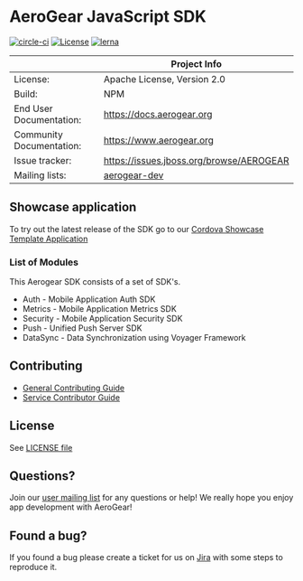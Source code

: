 # AeroGear JavaScript SDK

[![circle-ci](https://img.shields.io/circleci/project/github/aerogear/aerogear-js-sdk/master.svg)](https://circleci.com/gh/aerogear/aerogear-js-sdk)
[![License](https://img.shields.io/badge/-Apache%202.0-blue.svg)](https://opensource.org/s/Apache-2.0)
[![lerna](https://img.shields.io/badge/maintained%20with-lerna-cc00ff.svg)](https://lernajs.io/)

|                 | Project Info                                                     |
| --------------- | ---------------------------------------------------------------- |
| License:        | Apache License, Version 2.0                                      |
| Build:          | NPM                                                              |
| End User Documentation:  | https://docs.aerogear.org|
| Community Documentation: | https://www.aerogear.org             |
| Issue tracker:  | https://issues.jboss.org/browse/AEROGEAR                        |
| Mailing lists:  | [aerogear-dev](https://groups.google.com/forum/#!forum/aerogear) |

## Showcase application

To try out the latest release of the SDK go to our [Cordova Showcase Template Application](https://github.com/aerogear/cordova-showcase-template)

### List of Modules

This Aerogear SDK consists of a set of SDK's.

- Auth - Mobile Application Auth SDK
- Metrics - Mobile Application Metrics SDK
- Security - Mobile Application Security SDK
- Push - Unified Push Server SDK
- DataSync - Data Synchronization using Voyager Framework


## Contributing

- [General Contributing Guide](https://github.com/aerogear/aerogear-js-sdk/blob/master/CONTRIBUTING.md)
- [Service Contributor Guide](https://github.com/aerogear/aerogear-js-sdk/blob/master/docs/contrib/contributing-guide.adoc)

## License

 See [LICENSE file](https://github.com/aerogear/aerogear-js-sdk/blob/master/LICENSE)

## Questions?

Join our [user mailing list](https://groups.google.com/forum/#!forum/aerogear) for any questions or help! We really hope you enjoy app development with AeroGear!

## Found a bug?

If you found a bug please create a ticket for us on [Jira](https://issues.jboss.org/browse/AEROGEAR) with some steps to reproduce it.
